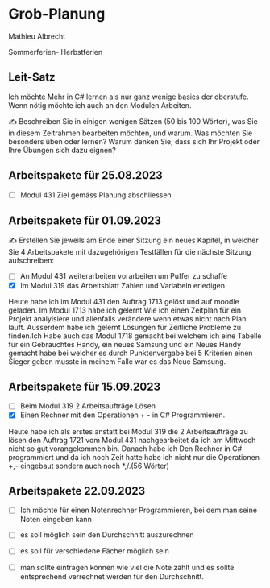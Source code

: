 # Grob-Planung

Mathieu Albrecht 

Sommerferien- Herbstferien

## Leit-Satz

Ich möchte Mehr in C# lernen als nur ganz wenige basics der oberstufe.
Wenn nötig möchte ich auch an den Modulen Arbeiten.

✍️ Beschreiben Sie in einigen wenigen Sätzen (50 bis 100 Wörter), was Sie in diesem Zeitrahmen bearbeiten möchten, und warum. Was möchten Sie besonders üben oder lernen? Warum denken Sie, dass sich Ihr Projekt oder Ihre Übungen sich dazu eignen?

## Arbeitspakete für 25.08.2023

- [ ] Modul 431 Ziel gemäss Planung abschliessen 
 
## Arbeitspakete für 01.09.2023

✍️ Erstellen Sie jeweils am Ende einer Sitzung ein neues Kapitel, in welcher Sie 4 Arbeitspakete mit dazugehörigen Testfällen für die nächste Sitzung aufschreiben:

- [ ] An Modul 431 weiterarbeiten vorarbeiten um Puffer zu schaffe
- [x] Im Modul 319 das Arbeitsblatt Zahlen und Variabeln erledigen

Heute habe ich im Modul 431 den Auftrag 1713 gelöst und auf moodle geladen. Im Modul 1713 habe ich gelernt Wie ich einen Zeitplan für ein Projekt analyisiere und allenfalls verändere wenn etwas nicht nach Plan läuft. Ausserdem habe ich gelernt Lösungen für Zeitliche Probleme zu finden.Ich Habe auch das Modul 1718 gemacht bei welchem ich eine Tabelle für ein Gebrauchtes Handy, ein neues Samsung und ein Neues Handy gemacht habe bei welcher es durch Punktenvergabe bei 5 Kriterien einen Sieger geben musste in meinem Falle war es das Neue Samsung.

## Arbeitspakete für 15.09.2023

- [ ] Beim Modul 319 2 Arbeitsaufträge Lösen
- [x] Einen Rechner mit den Operationen + - in C# Programmieren.

Heute habe ich als erstes anstatt bei Modul 319 die 2 Arbeitsaufträge zu lösen den Auftrag 1721 vom Modul 431 nachgearbeitet da ich am Mittwoch nicht so gut vorangekommen bin. Danach habe ich Den Rechner in  C# programmiert und da ich noch Zeit hatte habe ich nicht nur die Operationen +,- eingebaut sondern auch noch *,/.(56 Wörter)

## Arbeitspakete 22.09.2023

- [ ] Ich möchte für einen Notenrechner Programmieren, bei dem man seine Noten eingeben kann
- [ ] es soll möglich sein den Durchschnitt auszurechnen
- [ ] es soll für verschiedene Fächer möglich sein
- [ ] man sollte eintragen können wie viel die Note zählt und es sollte entsprechend verrechnet werden für den Durchschnitt.

 

